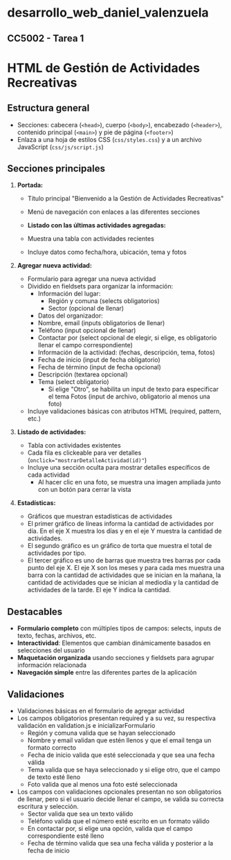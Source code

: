 # desarrollo_web_daniel_valenzuela

## CC5002 - Tarea 1

# HTML de Gestión de Actividades Recreativas

## Estructura general

- Secciones: cabecera (`<head>`), cuerpo (`<body>`), encabezado (`<header>`), contenido principal (`<main>`) y pie de página (`<footer>`)
- Enlaza a una hoja de estilos CSS (`css/styles.css`) y a un archivo JavaScript (`css/js/script.js`)

## Secciones principales

1. **Portada:**
   - Título principal "Bienvenido a la Gestión de Actividades Recreativas"
   - Menú de navegación con enlaces a las diferentes secciones

   - **Listado con las últimas actividades agregadas:**
   - Muestra una tabla con actividades recientes
   - Incluye datos como fecha/hora, ubicación, tema y fotos

2. **Agregar nueva actividad:**
   - Formulario para agregar una nueva actividad
   - Dividido en fieldsets para organizar la información:
     - Información del lugar: 
       - Región y comuna (selects obligatorios)
       - Sector (opcional de llenar)
     - Datos del organizador:
     - Nombre, email (inputs obligatorios de llenar)
     - Teléfono (input opcional de llenar)
     - Contactar por (select opcional de elegir, si elige, es obligatorio llenar el campo 
       correspondiente)
     - Información de la actividad: (fechas, descripción, tema, fotos)
     - Fecha de inicio (input de fecha obligatorio)
     - Fecha de término (input de fecha opcional)
     - Descripción (textarea opcional)
     - Tema (select obligatorio)
       - Si elige "Otro", se habilita un input de texto para especificar el tema
     Fotos (input de archivo, obligatorio al menos una foto)
   - Incluye validaciones básicas con atributos HTML (required, pattern, etc.)

3. **Listado de actividades:**
   - Tabla con actividades existentes
   - Cada fila es clickeable para ver detalles (`onclick="mostrarDetalleActividad(id)"`)
   - Incluye una sección oculta para mostrar detalles específicos de cada actividad
     - Al hacer clic en una foto, se muestra una imagen ampliada junto con un botón para cerrar la vista

4. **Estadísticas:**
   - Gráficos que muestran estadísticas de actividades 
   - El primer gráfico de líneas informa la cantidad de actividades por día. En el eje X muestra los días 
     y en el eje Y muestra la cantidad de actividades. 
   - El segundo gráfico es un gráfico de torta que muestra el total de actividades por tipo. 
   - El tercer gráfico es uno de barras que muestra tres barras por cada punto del eje X. 
     El eje X son los meses y para cada mes muestra una barra con la cantidad de actividades que se inician en la mañana, 
     la cantidad de actividades que se inician al mediodía y la cantidad de actividades de la tarde. El eje Y indica la cantidad.

## Destacables

- **Formulario completo** con múltiples tipos de campos: selects, inputs de texto, fechas, archivos, etc.
- **Interactividad**: Elementos que cambian dinámicamente basados en selecciones del usuario
- **Maquetación organizada** usando secciones y fieldsets para agrupar información relacionada
- **Navegación simple** entre las diferentes partes de la aplicación

## Validaciones
- Validaciones básicas en el formulario de agregar actividad
- Los campos obligatorios presentan required y a su vez, su respectiva validación en validation.js e inicializarFormulario
  - Región y comuna valida que se hayan seleccionado 
  - Nombre y email validan que estén llenos y que el email tenga un formato correcto
  - Fecha de inicio valida que esté seleccionada y que sea una fecha válida
  - Tema valida que se haya seleccionado y si elige otro, que el campo de texto esté lleno
  - Foto valida que al menos una foto esté seleccionada
- Los campos con validaciones opcionales presentan no son obligatorios de llenar, pero si el usuario decide llenar el campo, se valida su correcta 
  escritura y selección.
  - Sector valida que sea un texto válido
  - Teléfono valida que el número esté escrito en un formato válido 
  - En contactar por, si elige una opción, valida que el campo correspondiente esté lleno
  - Fecha de término valida que sea una fecha válida y posterior a la fecha de inicio